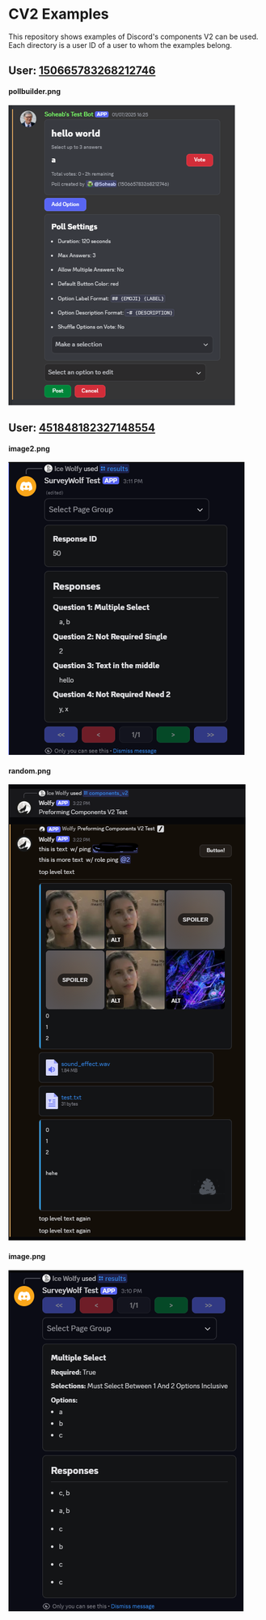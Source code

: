 # CV2 Examples

This repository shows examples of Discord's components V2 can be used. Each directory is a user ID of a user to whom the examples belong.


## User: [150665783268212746](https://discord.com/users/150665783268212746)

#### pollbuilder.png
![pollbuilder.png](150665783268212746/pollbuilder.png)


## User: [451848182327148554](https://discord.com/users/451848182327148554)

#### image2.png
![image2.png](451848182327148554/image2.png)

#### random.png
![random.png](451848182327148554/random.png)

#### image.png
![image.png](451848182327148554/image.png)



